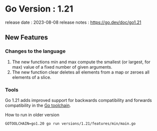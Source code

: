 # Go Version : 1.21
release date : 2023-08-08
release notes : https://go.dev/doc/go1.21

## New Features
### Changes to the language
1. The new functions min and max compute the smallest (or largest, for max) value of a fixed number of given arguments.
2. The new function clear deletes all elements from a map or zeroes all elements of a slice.

### Tools

Go 1.21 adds improved support for backwards compatibility and forwards compatibility in the [Go toolchain](https://go.dev/doc/toolchain).

How to run in older version 

```
GOTOOLCHAIN=go1.20 go run versions/1.21/features/min/main.go
```
